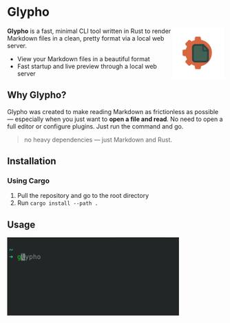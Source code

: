 # Glypho 

<img alt="Glypho Logo" src="./assets/glypho-logo-transparent.png" align="right" width="120">

**Glypho** is a fast, minimal CLI tool written in Rust to render Markdown files in a clean, pretty format via a local web server.

- View your Markdown files in a beautiful format
- Fast startup and live preview through a local web server

## Why Glypho?

Glypho was created to make reading Markdown as frictionless as possible — especially when you just want to **open a file and read**. No need to open a full editor or configure plugins. Just run the command and go.

> no heavy dependencies — just Markdown and Rust.

## Installation

### Using Cargo

1. Pull the repository and go to the root directory
2. Run `cargo install --path .`

## Usage

![Demo Animation](./assets/glypho.gif)
